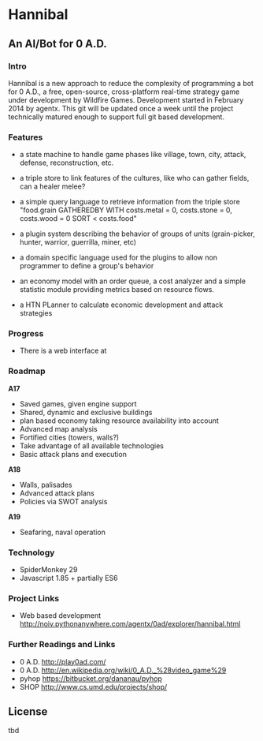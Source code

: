 # Hannibal #

## An AI/Bot for 0 A.D. ##

### Intro ###

Hannibal is a new approach to reduce the complexity of programming a bot for 0 A.D., a free, open-source, cross-platform real-time strategy game under development by Wildfire Games. Development started in February 2014 by agentx. This git will be updated once a week until the project technically matured enough to support full git based development.

### Features ###

* a state machine to handle game phases
  like village, town, city, attack, defense, reconstruction, etc. 

* a triple store to link features of the cultures,
  like who can gather fields, can a healer melee? 

* a simple query language to retrieve information from the triple store
  "food.grain GATHEREDBY WITH costs.metal = 0, costs.stone = 0, costs.wood = 0 SORT < costs.food" 

* a plugin system describing the behavior of groups of units
  (grain-picker, hunter, warrior, guerrilla, miner, etc) 

* a domain specific language used for the plugins
  to allow non programmer to define a group's behavior 

* an economy model with an order queue, a cost analyzer
  and a simple statistic module providing metrics based on resource flows. 

* a HTN PLanner to calculate economic development 
  and attack strategies
  
### Progress ###

* There is a web interface at 



### Roadmap ###

**A17**

* Saved games, given engine support
* Shared, dynamic and exclusive buildings
* plan based economy taking resource availability into account
* Advanced map analysis
* Fortified cities (towers, walls?) 
* Take advantage of all available technologies 
* Basic attack plans and execution

**A18**

* Walls, palisades
* Advanced attack plans
* Policies via SWOT analysis

**A19**

* Seafaring, naval operation

### Technology ###

* SpiderMonkey 29
* Javascript 1.85 + partially ES6

### Project Links ###

* Web based development
  http://noiv.pythonanywhere.com/agentx/0ad/explorer/hannibal.html


### Further Readings and Links ###

* 0 A.D. http://play0ad.com/
* 0 A.D. http://en.wikipedia.org/wiki/0_A.D._%28video_game%29
* pyhop https://bitbucket.org/dananau/pyhop
* SHOP http://www.cs.umd.edu/projects/shop/


## License ##

tbd